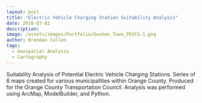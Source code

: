 ```yaml
---
layout: post
title: "Electric Vehicle Charging Station Suitability Analysis"
date: 2018-07-02
description: 
image: /assets/images/Portfolio/Goshen_Town_PEVCS-1.png
author: Brendan Cullen
tags:
  - Geospatial Analysis
  - Cartography
---
```


Suitability Analysis of Potential Electric Vehicle Charging Stations. Series of 6 maps created for various municipalities within Orange County. Produced for the Orange County Transportation Council. Analysis was performed using ArcMap, ModelBuilder, and Python.
